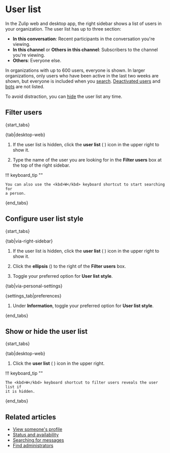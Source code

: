 # User list

In the Zulip web and desktop app, the right sidebar shows a list of users in
your organization. The user list has up to three section:

- **In this conversation**: Recent participants in the conversation you're viewing.
- **In this channel** or **Others in this channel**: Subscribers to the channel you're viewing.
- **Others**: Everyone else.

In organizations with up to 600 users, everyone is shown. In larger
organizations, only users who have been active in the last two weeks are shown,
but everyone is included when you [search](#filter-users).
[Deactivated users](/help/deactivate-or-reactivate-a-user) and
[bots](/help/bots-overview) are not listed.

To avoid distraction, you can [hide](#show-or-hide-the-user-list) the user list
any time.

## Filter users

{start_tabs}

{tab|desktop-web}

1. If the user list is hidden, click the **user list** (<i class="zulip-icon
   zulip-icon-triple-users"></i> ) icon in the upper right to show it.

1. Type the name of the user you are looking for in the **Filter users** box at
   the top of the right sidebar.

!!! keyboard_tip ""

    You can also use the <kbd>W</kbd> keyboard shortcut to start searching for
    a person.

{end_tabs}

## Configure user list style

{start_tabs}

{tab|via-right-sidebar}

1. If the user list is hidden, click the **user list** (<i class="zulip-icon
   zulip-icon-triple-users"></i> ) icon in the upper right to show it.

1. Click the **ellipsis** (<i class="zulip-icon zulip-icon-more-vertical"></i>)
   to the right of the **Filter users** box.

1. Toggle your preferred option for **User list style**.

{tab|via-personal-settings}

{settings_tab|preferences}

1. Under **Information**, toggle your preferred option for **User list style**.

{end_tabs}

## Show or hide the user list

{start_tabs}

{tab|desktop-web}

1. Click the **user list** (<i class="zulip-icon zulip-icon-triple-users"></i>
) icon in the upper right.

!!! keyboard_tip ""

    The <kbd>W</kbd> keyboard shortcut to filter users reveals the user list if
    it is hidden.

{end_tabs}

## Related articles

- [View someone's profile](/help/view-someones-profile)
- [Status and availability](/help/status-and-availability)
- [Searching for messages](/help/search-for-messages)
- [Find administrators](/help/find-administrators)
